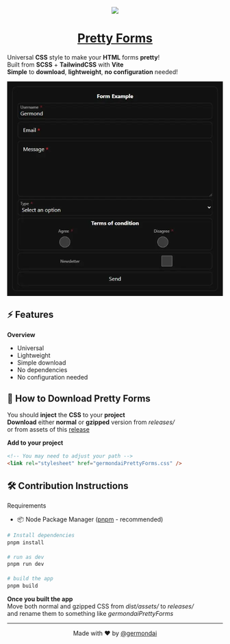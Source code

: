 <h1 align="center">
    <a href="https://germondai.com" target="_blank">
        <img align="center" src="https://skillicons.dev/icons?i=html,css,scss,tailwind,vite" /><br/><br/>
        <span>Pretty Forms</span>
    </a>
</h1>

Universal **CSS** style to make your **HTML** forms **pretty**!\
Built from **SCSS** + **TailwindCSS** with **Vite**\
**Simple** to **download**, **lightweight**, **no configuration** needed!

<a href="https://germondai.com" target="_blank">
    <img align="center" src="/public/prettyFormsExample.webp" />
</a>

## ⚡️ Features

**Overview**

- Universal
- Lightweight
- Simple download
- No dependencies
- No configuration needed

## 💾 How to Download Pretty Forms

You should **inject** the **CSS** to your **project**\
**Download** either **normal** or **gzipped** version from _releases/_\
or from assets of this 
<a href="https://github.com/germondai/forms-pretty/releases/latest" target="_blank">release</a>

**Add to your project**

```html
<!-- You may need to adjust your path -->
<link rel="stylesheet" href="germondaiPrettyForms.css" />
```

## 🛠️ Contribution Instructions

Requirements

- 📦 Node Package Manager (<a href="https://pnpm.io/" target="_blank">pnpm</a> - recommended)

```bash
# Install dependencies
pnpm install

# run as dev
pnpm run dev

# build the app
pnpm build
```

**Once you built the app**\
Move both normal and gzipped CSS from _dist/assets/_ to _releases/_\
and rename them to something like _germondaiPrettyForms_

---

<p align="center">
    <span>Made with ❤️ by</span>
    <a href="https://github.com/germondai" target="_blank">@germondai</a>
</p>
